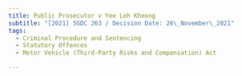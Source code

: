 ```yaml
---
title: Public Prosecutor v Yee Leh Kheong
subtitle: "[2021] SGDC 263 / Decision Date: 26\_November\_2021"
tags:
  - Criminal Procedure and Sentencing
  - Statutory Offences
  - Motor Vehicle (Third-Party Risks and Compensation) Act

---
```

